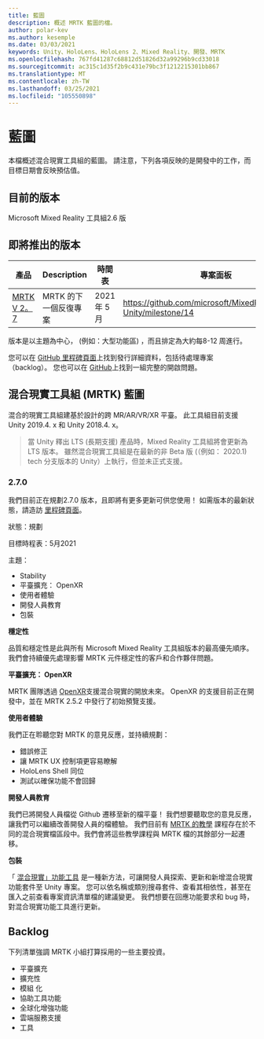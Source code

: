 ```yaml
---
title: 藍圖
description: 概述 MRTK 藍圖的檔。
author: polar-kev
ms.author: kesemple
ms.date: 03/03/2021
keywords: Unity、HoloLens、HoloLens 2、Mixed Reality、開發、MRTK
ms.openlocfilehash: 767fd41287c68812d51826d32a99296b9cd33018
ms.sourcegitcommit: ac315c1d35f2b9c431e79bc3f1212215301bb867
ms.translationtype: MT
ms.contentlocale: zh-TW
ms.lasthandoff: 03/25/2021
ms.locfileid: "105550898"
---
```

# <a name="roadmap"></a>藍圖

本檔概述混合現實工具組的藍圖。 請注意，下列各項反映的是開發中的工作，而目標日期會反映預估值。

## <a name="current-release"></a>目前的版本

Microsoft Mixed Reality 工具組2.6 版

## <a name="upcoming-releases"></a>即將推出的版本

| 產品 | Description | 時間表 | 專案面板 |
| --- | --- | --- | --- |
| [MRTK V 2。7](#270) | MRTK 的下一個反復專案 | 2021 年 5 月 | https://github.com/microsoft/MixedRealityToolkit-Unity/milestone/14 |

版本是以主題為中心， (例如：大型功能區) ，而且排定為大約每8-12 周進行。

您可以在 [GitHub 里程碑頁面](https://github.com/Microsoft/MixedRealityToolkit-Unity/milestones)上找到發行詳細資料，包括待處理專案（backlog）。 您也可以在 [GitHub](https://github.com/microsoft/MixedRealityToolkit-Unity/issues)上找到一組完整的開啟問題。

## <a name="mixed-reality-toolkit-mrtk-roadmap"></a>混合現實工具組 (MRTK) 藍圖

混合的現實工具組建基於設計的跨 MR/AR/VR/XR 平臺。 此工具組目前支援 Unity 2019.4. x 和 Unity 2018.4. x。

> 當 Unity 釋出 LTS (長期支援) 產品時，Mixed Reality 工具組將會更新為 LTS 版本。 雖然混合現實工具組是在最新的非 Beta 版 (（例如： 2020.1) tech 分支版本的 Unity）上執行，但並未正式支援。

### <a name="270"></a>2.7.0

我們目前正在規劃2.7.0 版本，且即將有更多更新可供您使用！
如需版本的最新狀態，請造訪 [里程碑頁面](https://github.com/microsoft/MixedRealityToolkit-Unity/milestone/14)。

狀態：規劃

目標時程表：5月2021

主題：

- Stability 
- 平臺擴充： OpenXR
- 使用者體驗
- 開發人員教育
- 包裝

**穩定性**

品質和穩定性是此與所有 Microsoft Mixed Reality 工具組版本的最高優先順序。 我們會持續優先處理影響 MRTK 元件穩定性的客戶和合作夥伴問題。

**平臺擴充： OpenXR**

MRTK 團隊透過 [OpenXR](https://techcommunity.microsoft.com/t5/mixed-reality-blog/moving-forward-to-openxr/ba-p/1825672)支援混合現實的開放未來。 OpenXR 的支援目前正在開發中，並在 MRTK 2.5.2 中發行了初始預覽支援。

**使用者體驗**

我們正在聆聽您對 MRTK 的意見反應，並持續規劃：

- 錯誤修正
- 讓 MRTK UX 控制項更容易瞭解
- HoloLens Shell 同位
- 測試以確保功能不會回歸

**開發人員教育**

我們已將開發人員檔從 Github 遷移至新的檔平臺！ 我們想要聽取您的意見反應，讓我們可以繼續改善開發人員的檔體驗。
我們目前有 [MRTK 的教學](/windows/mixed-reality/develop/unity/tutorials) 課程存在於不同的混合現實檔區段中。我們會將這些教學課程與 MRTK 檔的其餘部分一起遷移。 

**包裝**

「 [混合現實」功能工具](/windows/mixed-reality/develop/unity/welcome-to-mr-feature-tool) 是一種新方法，可讓開發人員探索、更新和新增混合現實功能套件至 Unity 專案。 您可以依名稱或類別搜尋套件、查看其相依性，甚至在匯入之前查看專案資訊清單檔的建議變更。 我們想要在回應功能要求和 bug 時，對混合現實功能工具進行更新。

## <a name="backlog"></a>Backlog

下列清單強調 MRTK 小組打算採用的一些主要投資。

- 平臺擴充
- 擴充性
- 模組 化
- 協助工具功能
- 全球化增強功能
- 雲端服務支援
- 工具